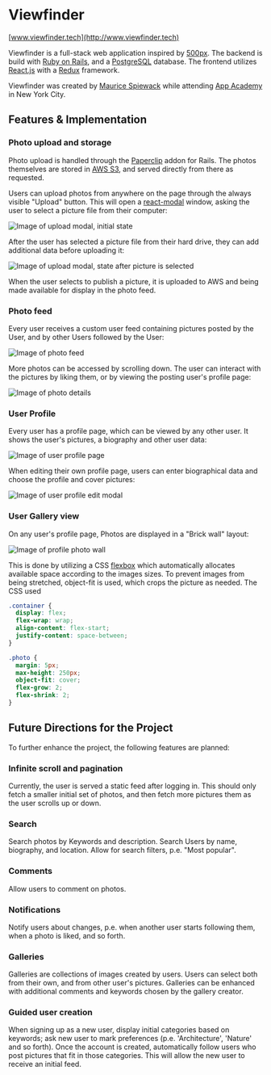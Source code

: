 # Viewfinder

[www.viewfinder.tech](http://www.viewfinder.tech)

Viewfinder is a full-stack web application inspired by [500px](http://www.500px.com). The backend is build with [Ruby on Rails](http://rubyonrails.org), and a [PostgreSQL](https://www.postgresql.org) database. The frontend utilizes [React.js](https://facebook.github.io/react/) with a [Redux](http://redux.js.org) framework.

Viewfinder was created by [Maurice Spiewack](https://www.linkedin.com/in/mspiew) while attending [App Academy](https://www.appacademy.io) in New York City.

## Features & Implementation

### Photo upload and storage

Photo upload is handled through the [Paperclip](https://github.com/thoughtbot/paperclip) addon for Rails. The photos themselves are stored in [AWS S3](https://aws.amazon.com/s3/), and served directly from there as requested.

Users can upload photos from anywhere on the page through the always visible "Upload" button. This will open a [react-modal](https://github.com/reactjs/react-modal) window, asking the user to select a picture file from their computer:

![Image of upload modal, initial state](./docs/wireframes/examples/upload_modal_1.png)

After the user has selected a picture file from their hard drive, they can add additional data before uploading it:

![Image of upload modal, state after picture is selected](./docs/wireframes/examples/upload_modal_2.png)

When the user selects to publish a picture, it is uploaded to AWS and being made available for display in the photo feed.

### Photo feed

Every user receives a custom user feed containing pictures posted by the User, and by other Users followed by the User:

![Image of photo feed](./docs/wireframes/examples/feed.png)

More photos can be accessed by scrolling down. The user can interact with the pictures by liking them, or by viewing the posting user's profile page:

![Image of photo details](./docs/wireframes/examples/photo_details.png)

### User Profile

Every user has a profile page, which can be viewed by any other user. It shows the user's pictures, a biography and other user data:

![Image of user profile page](./docs/wireframes/examples/user_profile.png)

When editing their own profile page, users can enter biographical data and choose the profile and cover pictures:

![Image of user profile edit modal](./docs/wireframes/examples/user_profile_edit.png)

### User Gallery view

On any user's profile page, Photos are displayed in a "Brick wall" layout:

![Image of profile photo wall](./docs/wireframes/examples/profile_photo_wall.png)

This is done by utilizing a CSS [flexbox](https://www.w3.org/TR/css-flexbox-1/) which automatically allocates available space according to the images sizes. To prevent images from being stretched, object-fit is used, which crops the picture as needed. The CSS used

```css
.container {
  display: flex;
  flex-wrap: wrap;
  align-content: flex-start;
  justify-content: space-between;
}

.photo {
  margin: 5px;
  max-height: 250px;
  object-fit: cover;
  flex-grow: 2;
  flex-shrink: 2;
}
```

## Future Directions for the Project

To further enhance the project, the following features are planned:

### Infinite scroll and pagination

Currently, the user is served a static feed after logging in. This should only fetch a smaller initial set of photos, and then fetch more pictures them as the user scrolls up or down.

### Search

Search photos by Keywords and description. Search Users by name, biography, and location. Allow for search filters, p.e. "Most popular".

### Comments

Allow users to comment on photos.

### Notifications

Notify users about changes, p.e. when another user starts following them, when a photo is liked, and so forth.

### Galleries

Galleries are collections of images created by users. Users can select both from their own, and from other user's pictures. Galleries can be enhanced with additional comments and keywords chosen by the gallery creator.

### Guided user creation

When signing up as a new user, display initial categories based on keywords; ask new user to mark preferences (p.e. 'Architecture', 'Nature' and so forth). Once the account is created, automatically follow users who post pictures that fit in those categories. This will allow the new user to receive an initial feed.
